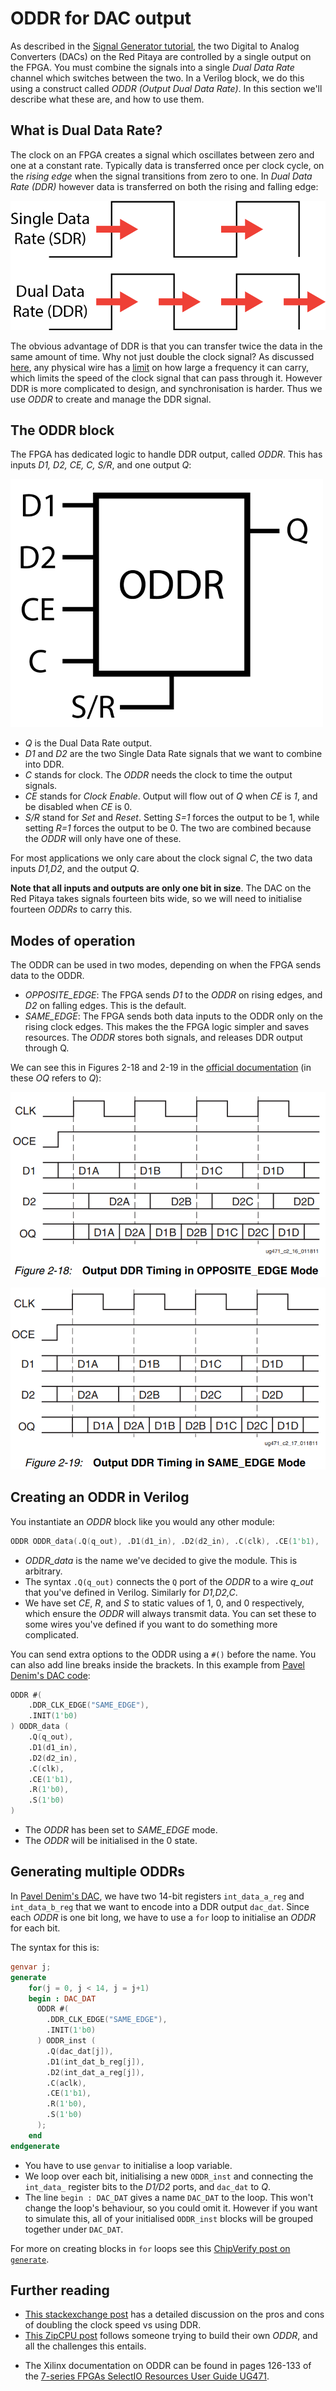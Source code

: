 # ODDR for DAC output

As described in the [Signal Generator tutorial](), the two Digital to Analog Converters (DACs) on the Red Pitaya are controlled by a single output on the FPGA. You must combine the signals into a single *Dual Data Rate* channel which switches between the two. In a Verilog block, we do this using a construct called *ODDR (Output Dual Data Rate)*. In this section we'll describe what these are, and how to use them.

## What is Dual Data Rate?

The clock on an FPGA creates a signal which oscillates between zero and one at a constant rate. Typically data is transferred once per clock cycle, on the *rising edge* when the signal transitions from zero to one. In *Dual Data Rate (DDR)* however data is transferred on both the rising and falling edge:

![A square wave representing the clock signal. Arrows represent data transmission on rising edges (SDR) and all edges (DDR)](img_SDRvsDDR.png)

The obvious advantage of DDR is that you can transfer twice the data in the same amount of time. Why not just double the clock signal? As discussed [here](https://electronics.stackexchange.com/questions/381825/why-use-ddr-instead-of-increasing-clock-speed), any physical wire has a [limit](https://electronics.stackexchange.com/questions/100155/bandwidth-and-wire-parameters) on how large a frequency it can carry, which limits the speed of the clock signal that can pass through it. However DDR is more complicated to design, and synchronisation is harder. Thus we use *ODDR* to create and manage the DDR signal.

## The ODDR block

The FPGA has dedicated logic to handle DDR output, called *ODDR*. This has inputs *D1, D2, CE, C, S/R*, and one output *Q*:

![Block with inputs D1 D2 CE C on the left, SR on the bottom, and output Q on the right](img_ODDRBlock.png)

* *Q* is the Dual Data Rate output.
* *D1* and *D2* are the two Single Data Rate signals that we want to combine into DDR.
* *C* stands for clock. The *ODDR* needs the clock to time the output signals.
* *CE* stands for *Clock Enable*. Output will flow out of *Q* when *CE* is *1*, and be disabled when *CE* is 0.
* *S/R* stand for *Set* and *Reset*. Setting *S=1* forces the output to be 1, while setting *R=1* forces the output to be 0. The two are combined because the *ODDR* will only have one of these.

For most applications we only care about the clock signal *C*, the two data inputs *D1,D2*, and the output *Q*.

**Note that all inputs and outputs are only one bit in size**. The DAC on the Red Pitaya takes signals fourteen bits wide, so we will need to initialise fourteen *ODDRs* to carry this.

## Modes of operation

The ODDR can be used in two modes, depending on when the FPGA sends data to the ODDR.

* *OPPOSITE_EDGE*: The FPGA sends *D1* to the *ODDR* on rising edges, and *D2* on falling edges. This is the default.
* *SAME_EDGE*: The FPGA sends both data inputs to the ODDR only on the rising clock edges. This makes the the FPGA logic simpler and saves resources. The *ODDR* stores both signals, and releases DDR output through Q.

We can see this in Figures 2-18 and 2-19 in the [official documentation](https://docs.xilinx.com/v/u/en-US/ug471_7Series_SelectIO) (in these *OQ* refers to *Q*):

![](img_OppositeEdge.png)

![](img_SameEdge.png)

## Creating an ODDR in Verilog

You instantiate an *ODDR* block like you would any other module:

```verilog
ODDR ODDR_data(.Q(q_out), .D1(d1_in), .D2(d2_in), .C(clk), .CE(1'b1), .R(1'b0), .S(1'b0))
```

* *ODDR_data* is the name we've decided to give the module. This is arbitrary.
* The syntax `.Q(q_out)` connects the `Q` port of the *ODDR* to a wire *q_out* that you've defined in Verilog. Similarly for *D1,D2,C*.
* We have set *CE*, *R*, and *S* to static values of 1, 0, and 0 respectively, which ensure the *ODDR* will always transmit data. You can set these to some wires you've defined if you want to do something more complicated.

You can send extra options to the ODDR using a `#()` before the name. You can also add line breaks inside the brackets. In this example from [Pavel Denim's DAC code](https://github.com/pavel-demin/red-pitaya-notes/blob/master/cores/axis_red_pitaya_dac_v2_0/axis_red_pitaya_dac.v):

```verilog
ODDR #(
    .DDR_CLK_EDGE("SAME_EDGE"), 
    .INIT(1'b0)
) ODDR_data (
    .Q(q_out),
    .D1(d1_in),
    .D2(d2_in),
    .C(clk),
    .CE(1'b1),
    .R(1'b0),
    .S(1'b0)
)
```

* The *ODDR* has been set to *SAME_EDGE* mode.
* The *ODDR* will be initialised in the 0 state.

## Generating multiple ODDRs

In [Pavel Denim's DAC](https://github.com/pavel-demin/red-pitaya-notes/blob/master/cores/axis_red_pitaya_dac_v2_0/axis_red_pitaya_dac.v), we have two 14-bit registers `int_data_a_reg` and `int_data_b_reg` that we want to encode into a DDR output `dac_dat`. Since each *ODDR* is one bit long, we have to use a `for` loop to initialise an *ODDR* for each bit.

The syntax for this is:

```verilog
genvar j;
generate
    for(j = 0, j < 14, j = j+1)
    begin : DAC_DAT
      ODDR #(
        .DDR_CLK_EDGE("SAME_EDGE"),
        .INIT(1'b0)
      ) ODDR_inst (
        .Q(dac_dat[j]),
        .D1(int_dat_b_reg[j]),
        .D2(int_dat_a_reg[j]),
        .C(aclk),
        .CE(1'b1),
        .R(1'b0),
        .S(1'b0)
      );
    end
endgenerate
```

* You have to use `genvar` to initialise a loop variable.
* We loop over each bit, initialising a new `ODDR_inst` and connecting the `int_data_` register bits to the *D1/D2* ports, and `dac_dat` to *Q*.
* The line `begin : DAC_DAT` gives a name `DAC_DAT` to the loop. This won't change the loop's behaviour, so you could omit it. However if you want to simulate this, all of your initialised `ODDR_inst` blocks will be grouped together under `DAC_DAT`.

For more on creating blocks in `for` loops see this [ChipVerify post on `generate`](https://www.chipverify.com/verilog/verilog-generate-block).

## Further reading

* [This stackexchange post](https://electronics.stackexchange.com/questions/381825/why-use-ddr-instead-of-increasing-clock-speed) has a detailed discussion on the pros and cons of doubling the clock speed vs using DDR.
* [This ZipCPU post](https://zipcpu.com/blog/2020/08/22/oddr.html) follows someone trying to build their own *ODDR*, and all the challenges this entails.

- The Xilinx documentation on ODDR can be found in pages 126-133 of the [7-series FPGAs SelectIO Resources User Guide UG471](https://docs.xilinx.com/v/u/en-US/ug471_7Series_SelectIO).